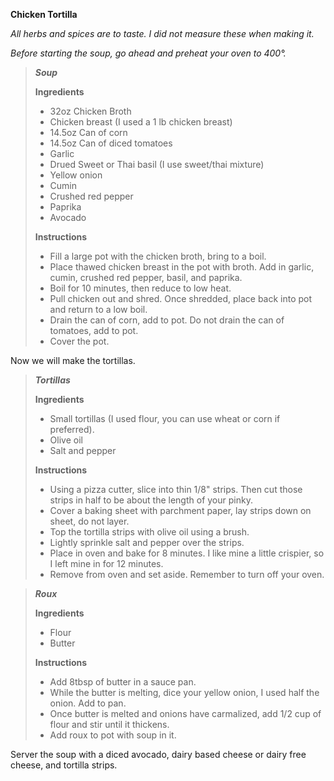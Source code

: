 **Chicken Tortilla**

*All herbs and spices are to taste. I did not measure these when making it.*

*Before starting the soup, go ahead and preheat your oven to 400°.*

> ***Soup***
> 
>    **Ingredients** 
>    - 32oz Chicken Broth
>    - Chicken breast (I used a 1 lb chicken breast)
>    - 14.5oz Can of corn
>    - 14.5oz Can of diced tomatoes
>    - Garlic
>    - Drued Sweet or Thai basil (I use sweet/thai mixture)
>    - Yellow onion
>    - Cumin
>    - Crushed red pepper
>    - Paprika
>    - Avocado
> 
> **Instructions** 
> - Fill a large pot with the chicken broth, bring to a boil.
> - Place thawed chicken breast in the pot with broth. Add in garlic, cumin, crushed red pepper, basil, and paprika.
> - Boil for 10 minutes, then reduce to low heat.
> - Pull chicken out and shred. Once shredded, place back into pot and return to a low boil.
> - Drain the can of corn, add to pot. Do not drain the can of tomatoes, add to pot.
> - Cover the pot.

Now we will make the tortillas.

> ***Tortillas***
> 
> **Ingredients**
> - Small tortillas (I used flour, you can use wheat or corn if preferred).
> - Olive oil
> - Salt and pepper
> 
> **Instructions**
>
> - Using a pizza cutter, slice into thin 1/8" strips. Then cut those strips in half to be about the length of your pinky.
> - Cover a baking sheet with parchment paper, lay strips down on sheet, do not layer.
> - Top the tortilla strips with olive oil using a brush.
> - Lightly sprinkle salt and pepper over the strips.
> - Place in oven and bake for 8 minutes. I like mine a little crispier, so I left mine in for 12 minutes.
> - Remove from oven and set aside. Remember to turn off your oven.

> ***Roux***
> 
>    **Ingredients** 
>    - Flour
>    - Butter
>
> **Instructions**
>
> - Add 8tbsp of butter in a sauce pan.
> - While the butter is melting, dice your yellow onion, I used half the onion. Add to pan.
> - Once butter is melted and onions have carmalized, add 1/2 cup of flour and stir until it thickens.
> - Add roux to pot with soup in it.

Server the soup with a diced avocado, dairy based cheese or dairy free cheese, and tortilla strips.